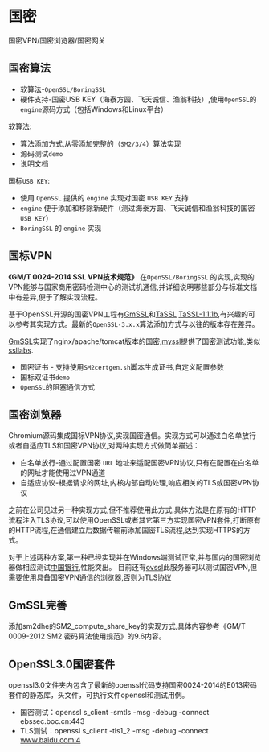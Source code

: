 # 国密

国密VPN/国密浏览器/国密网关

## 国密算法

- 软算法-`OpenSSL/BoringSSL`
- 硬件支持-国密USB KEY（海泰方圆、飞天诚信、渔翁科技）,使用`OpenSSL`的`engine`源码方式（包括Windows和Linux平台）

软算法:

- 算法添加方式,从零添加完整的（`SM2/3/4`）算法实现
- 源码测试`demo`
- 说明文档

国标`USB KEY`:

- 使用 `OpenSSL` 提供的 `engine` 实现对国密 `USB KEY` 支持 
- `engine` 便于添加和移除新硬件（测过海泰方圆、飞天诚信和渔翁科技的国密 `USB KEY`）
- `BoringSSL` 的 `engine` 实现

## 国标VPN

**《GM/T 0024-2014 SSL VPN技术规范》** 在`OpenSSL/BoringSSL` 的实现,实现的VPN能够与国家商用密码检测中心的测试机通信,并详细说明哪些部分与标准文档中有差异,便于了解实现流程。

基于OpenSSL开源的国密VPN工程有[GmSSL](https://github.com/guanzhi/GmSSL)和[TaSSL](https://github.com/jntass/TASSL) [TaSSL-1.1.1b](https://github.com/jntass/TASSL-1.1.1b),有兴趣的可以参考其实现方式。最新的`OpenSSL-3.x.x`算法添加方式与以往的版本存在差异。

[GmSSL](https://gmssl.cn/gmssl/index.jsp)实现了nginx/apache/tomcat版本的国密,[myssl](https://myssl.com/)提供了国密测试功能,类似[ssllabs](https://www.ssllabs.com/ssltest/).

* 国密证书 - 支持使用`SM2certgen.sh`脚本生成证书,自定义配置参数
* 国标双证书`demo`
* `OpenSSL`的阻塞通信方式

## 国密浏览器

Chromium源码集成国标VPN协议,实现国密通信。实现方式可以通过白名单放行或者自适应TLS和国密VPN协议,对两种实现方式做简单描述：

- 白名单放行-通过配置国密 `URL` 地址来适配国密VPN协议,只有在配置在白名单的网址才能使用过VPN通道
- 自适应协议-根据请求的网址,内核内部自动处理,响应相关的TLS或国密VPN协议

之前在公司见过另一种实现方式,但不推荐使用此方式,具体方法是在原有的HTTP流程注入TLS协议,可以使用OpenSSL或者其它第三方实现国密VPN套件,打断原有的HTTP流程,在通信建立后数据传输前添加国密TLS流程,达到实现HTTPS的方式。

对于上述两种方案,第一种已经实现并在Windows端测试正常,并与国内的国密浏览器做相应测试[中国银行](https://ebssec.boc.cn/boc15/login.html),性能突出。
目前还有[ovssl](https://sm2test.ovssl.cn/)此服务器可以测试国密VPN,但需要使用具备国密VPN通信的浏览器,否则为TLS协议

## GmSSL完善

添加sm2dhe的SM2_compute_share_key的实现方式,具体内容参考《GM/T 0009-2012  SM2 密码算法使用规范》的9.6内容。

## OpenSSL3.0国密套件

openssl3.0文件夹内包含了最新的openssl代码支持国密0024-2014的E013密码套件的静态库，头文件，可执行文件openssl和测试用例。

- 国密测试：openssl s_client -smtls -msg -debug -connect ebssec.boc.cn:443
- TLS测试：openssl s_client -tls1_2 -msg -debug -connect www.baidu.com:4
